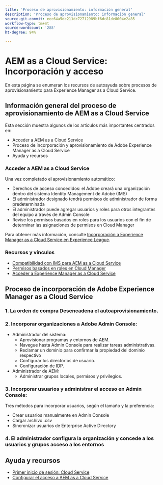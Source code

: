 ```yaml
---
title: 'Proceso de aprovisionamiento: información general'
description: 'Proceso de aprovisionamiento: información general'
source-git-commit: eec64a5dc211dc72712989bf6dc81de8004e2a85
workflow-type: tm+mt
source-wordcount: '288'
ht-degree: 94%

---
```



# AEM as a Cloud Service: Incorporación y acceso

En esta página se enumeran los recursos de autoayuda sobre procesos de aprovisionamiento para Experience Manager as a Cloud Service.

## Información general del proceso de aprovisionamiento de AEM as a Cloud Service

Esta sección muestra algunos de los artículos más importantes centrados en:

* Acceder a AEM as a Cloud Service
* Proceso de incorporación y aprovisionamiento de Adobe Experience Manager as a Cloud Service
* Ayuda y recursos


### Acceder a AEM as a Cloud Service

Una vez completado el aprovisionamiento automático:

* Derechos de acceso concedidos: el Adobe creará una organización dentro del sistema Identity Management de Adobe (IMS)
* El administrador designado tendrá permisos de administrador de forma predeterminada
* El administrador puede agregar usuarios y roles para otros integrantes del equipo a través de Admin Console
* Revise los permisos basados en roles para los usuarios con el fin de determinar las asignaciones de permisos en Cloud Manager

Para obtener más información, consulte [Incorporación a Experience Manager as a Cloud Service en Experience League](https://experienceleague.adobe.com/docs/experience-manager-cloud-service/onboarding/home.html?lang=es).

### Recursos y vínculos

* [Compatibilidad con IMS para AEM as a Cloud Service](https://experienceleague.adobe.com/docs/experience-manager-cloud-service/security/ims-support.html?lang=es)
* [Permisos basados en roles en Cloud Manager](https://experienceleague.adobe.com/docs/experience-manager-cloud-service/onboarding/what-is-required/role-based-permissions.html#what-is-required)
* [Acceder a Experience Manager as a Cloud Service](https://experienceleague.adobe.com/docs/experience-manager-cloud-service/onboarding/getting-access/navigation.html#getting-access)


## Proceso de incorporación de Adobe Experience Manager as a Cloud Service

### 1. La orden de compra Desencadena el autoaprovisionamiento.

### 2. Incorporar organizaciones a Adobe Admin Console:

* Administrador del sistema:
   * Aprovisionar programas y entornos de AEM.
   * Navegue hasta Admin Console para realizar tareas administrativas.
   * Reclamar un dominio para confirmar la propiedad del dominio respectivo
   * Configurar los directorios de usuario.
   * Configuración de IDP.
* Administrador de AEM:
   * Administrar grupos locales, permisos y privilegios.

### 3. Incorporar usuarios y administrar el acceso en Admin Console:

Tres métodos para incorporar usuarios, según el tamaño y la preferencia:
* Crear usuarios manualmente en Admin Console
* Cargar archivo .csv
* Sincronizar usuarios de Enterprise Active Directory

### 4. El administrador configura la organización y concede a los usuarios y grupos acceso a los entornos

## Ayuda y recursos

* [Primer inicio de sesión: Cloud Service](/help/journey-onboarding/sysadmin/learning-path-aem-users.md)
* [Configurar el acceso a AEM as a Cloud Service](https://experienceleague.adobe.com/docs/experience-manager-learn/cloud-service/accessing/overview.html#accessing)
